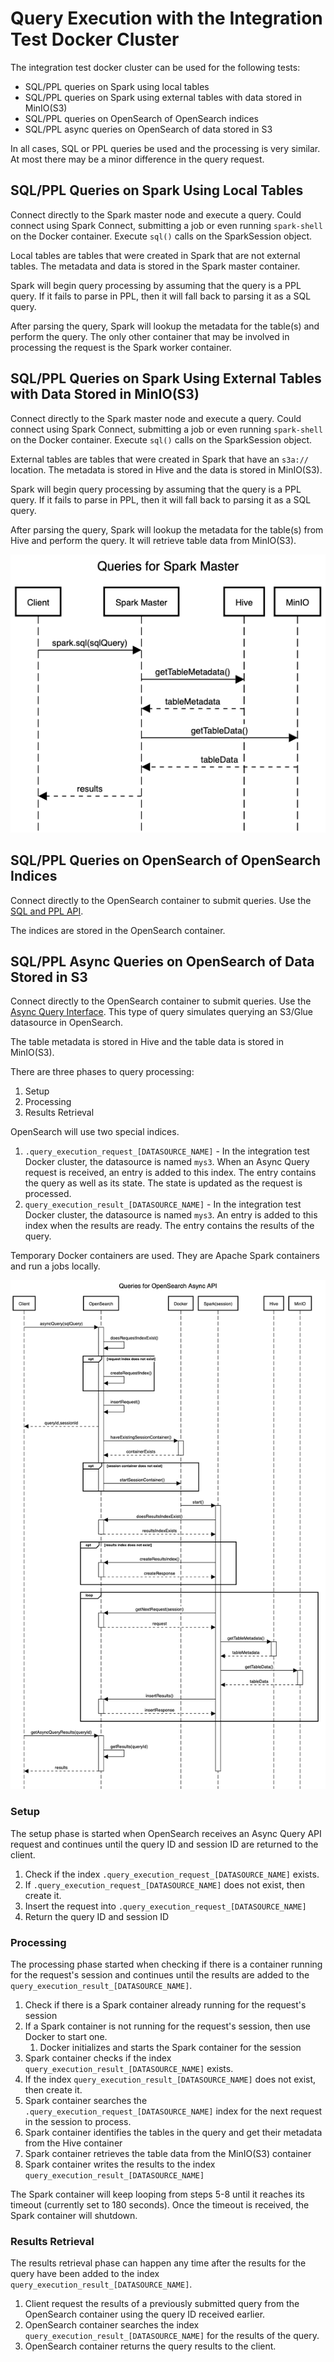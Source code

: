 # Query Execution with the Integration Test Docker Cluster

The integration test docker cluster can be used for the following tests:
* SQL/PPL queries on Spark using local tables
* SQL/PPL queries on Spark using external tables with data stored in MinIO(S3)
* SQL/PPL queries on OpenSearch of OpenSearch indices
* SQL/PPL async queries on OpenSearch of data stored in S3

In all cases, SQL or PPL queries be used and the processing is very similar. At most there may be a minor
difference in the query request.

## SQL/PPL Queries on Spark Using Local Tables

Connect directly to the Spark master node and execute a query. Could connect using Spark Connect, submitting
a job or even running `spark-shell` on the Docker container. Execute `sql()` calls on the SparkSession object.

Local tables are tables that were created in Spark that are not external tables. The metadata and data is stored
in the Spark master container.

Spark will begin query processing by assuming that the query is a PPL query. If it fails to parse in PPL, then
it will fall back to parsing it as a SQL query.

After parsing the query, Spark will lookup the metadata for the table(s) and perform the query. The only other
container that may be involved in processing the request is the Spark worker container.

## SQL/PPL Queries on Spark Using External Tables with Data Stored in MinIO(S3)

Connect directly to the Spark master node and execute a query. Could connect using Spark Connect, submitting
a job or even running `spark-shell` on the Docker container. Execute `sql()` calls on the SparkSession object.

External tables are tables that were created in Spark that have an `s3a://` location. The metadata is stored in
Hive and the data is stored in MinIO(S3).

Spark will begin query processing by assuming that the query is a PPL query. If it fails to parse in PPL, then
it will fall back to parsing it as a SQL query.

After parsing the query, Spark will lookup the metadata for the table(s) from Hive and perform the query. It
will retrieve table data from MinIO(S3).

![Queries for Spark Master](images/queries-for-spark-master.png "Queries for Spark Master")

## SQL/PPL Queries on OpenSearch of OpenSearch Indices

Connect directly to the OpenSearch container to submit queries. Use the
[SQL and PPL API](https://opensearch.org/docs/latest/search-plugins/sql/sql-ppl-api/).

The indices are stored in the OpenSearch container.

## SQL/PPL Async Queries on OpenSearch of Data Stored in S3

Connect directly to the OpenSearch container to submit queries. Use the
[Async Query Interface](https://github.com/opensearch-project/sql/blob/main/docs/user/interfaces/asyncqueryinterface.rst).
This type of query simulates querying an S3/Glue datasource in OpenSearch.

The table metadata is stored in Hive and the table data is stored in MinIO(S3).

There are three phases to query processing:
1. Setup
2. Processing
3. Results Retrieval

OpenSearch will use two special indices.
1. `.query_execution_request_[DATASOURCE_NAME]` - In the integration test Docker cluster, the datasource is
   named `mys3`. When an Async Query request is received, an entry is added to this index. The entry contains
   the query as well as its state. The state is updated as the request is processed.
2. `query_execution_result_[DATASOURCE_NAME]` - In the integration test Docker cluster, the datasource is
   named `mys3`. An entry is added to this index when the results are ready. The entry contains the results of
   the query.

Temporary Docker containers are used. They are Apache Spark containers and run a jobs locally.

![Queries for Async Query API](images/queries-for-async-api.png "Queries for Async Query API")

### Setup

The setup phase is started when OpenSearch receives an Async Query API request and continues until the query
ID and session ID are returned to the client.

1. Check if the index `.query_execution_request_[DATASOURCE_NAME]` exists.
2. If `.query_execution_request_[DATASOURCE_NAME]` does not exist, then create it.
3. Insert the request into `.query_execution_request_[DATASOURCE_NAME]`
4. Return the query ID and session ID

### Processing

The processing phase started when checking if there is a container running for the request's session and
continues until the results are added to the `query_execution_result_[DATASOURCE_NAME]`.

1. Check if there is a Spark container already running for the request's session
2. If a Spark container is not running for the request's session, then use Docker to start one.
   1. Docker initializes and starts the Spark container for the session
3. Spark container checks if the index `query_execution_result_[DATASOURCE_NAME]` exists.
4. If the index `query_execution_result_[DATASOURCE_NAME]` does not exist, then create it.
5. Spark container searches the `.query_execution_request_[DATASOURCE_NAME]` index for the next request
   in the session to process.
6. Spark container identifies the tables in the query and get their metadata from the Hive container
7. Spark container retrieves the table data from the MinIO(S3) container
8. Spark container writes the results to the index `query_execution_result_[DATASOURCE_NAME]`

The Spark container will keep looping from steps 5-8 until it reaches its timeout (currently set to 180 seconds).
Once the timeout is received, the Spark container will shutdown.

### Results Retrieval

The results retrieval phase can happen any time after the results for the query have been added to the index
`query_execution_result_[DATASOURCE_NAME]`.

1. Client request the results of a previously submitted query from the OpenSearch container using the query ID
   received earlier.
2. OpenSearch container searches the index `query_execution_result_[DATASOURCE_NAME]` for the results of the
   query.
3. OpenSearch container returns the query results to the client.
